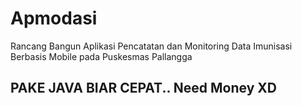 # Apmodasi
Rancang Bangun Aplikasi Pencatatan dan Monitoring Data Imunisasi Berbasis Mobile pada Puskesmas Pallangga

## PAKE JAVA BIAR CEPAT.. Need Money XD
